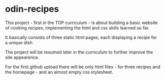 # odin-recipes

This project - first in the TOP curriculum - is about building a basic
website of cooking recipes, implementing the html and css skills learned so far.

It basically consists of three static html pages, each displaying a recipe for
a unique dish.

The project will be resumed later in the curriculum to further improve the site
appearence.

For the first github upload there will be only html files - for three recipes and
the homepage - and an almost empty css stylesheet.
